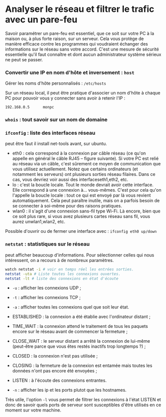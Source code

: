 # Analyser le réseau et filtrer le trafic avec un pare-feu

Savoir paramétrer un pare-feu est essentiel, que ce soit sur votre PC à la maison ou, à plus forte raison, sur un serveur. Cela vous protège de manière efficace contre les programmes qui voudraient échanger des informations sur le réseau sans votre accord. C'est une mesure de sécurité essentielle qu'il faut connaître et dont aucun administrateur système sérieux ne peut se passer.

### Convertir une IP en nom d'hôte et inversement : `host`

Gérer les noms d'hôte personnalisés : `/etc/hosts`

Sur un réseau local, il peut être pratique d'associer un nom d'hôte à chaque PC pour pouvoir vous y connecter sans avoir à retenir l'IP :

```
192.168.0.5      monpc
```

### `whois` : tout savoir sur un nom de domaine

### `ifconfig` : liste des interfaces réseau
peut être faut il install net-tools avant, sur ubuntu.

- eth0 : cela correspond à la connexion par câble réseau (ce qu'on appelle en général le câble RJ45 – figure suivante). Si votre PC est relié au réseau via un câble, c'est sûrement ce moyen de communication que vous utilisez actuellement. Notez que certains ordinateurs (et notamment les serveurs) ont plusieurs sorties réseau filaires. Dans ce cas, vous devriez voir aussi des interfaceseth1,eth2, etc.
- lo : c'est la boucle locale. Tout le monde devrait avoir cette interface. Elle correspond à une connexion à… vous-mêmes. C'est pour cela qu'on l'appelle la boucle locale : tout ce qui est envoyé par là vous revient automatiquement. Cela peut paraître inutile, mais on a parfois besoin de se connecter à soi-même pour des raisons pratiques.
- wlan0 : il s'agit d'une connexion sans-fil type Wi-Fi. Là encore, bien que ce soit plus rare, si vous avez plusieurs cartes réseau sans fil, vous aurez unwlan1,wlan2, etc.

Possible d'ouvrir ou de fermer une interface avec :
`ifconfig eth0 up/down`

### `netstat` : statistiques sur le réseau

peut afficher beaucoup d'informations. Pour sélectionner celles qui nous intéressent, on a recours à de nombreux paramètres.

``` bash
watch netstat -i # voir en temps réel les entrées sorties.
netstat -uta # Liste toutes les connexions ouvertes.
netstat -lt # liste des connexions en état d'écoute

```

- `-u` : afficher les connexions UDP ;
- `-t` : afficher les connexions TCP ;
- `-a` : afficher toutes les connexions quel que soit leur état.

- ESTABLISHED : la connexion a été établie avec l'ordinateur distant ;
- TIME_WAIT : la connexion attend le traitement de tous les paquets encore sur le réseau avant de commencer la fermeture ;
- CLOSE_WAIT : le serveur distant a arrêté la connexion de lui-même (peut-être parce que vous êtes restés inactifs trop longtemps ?) ;
- CLOSED : la connexion n'est pas utilisée ;
- CLOSING : la fermeture de la connexion est entamée mais toutes les données n'ont pas encore été envoyées ;
- LISTEN : à l'écoute des connexions entrantes.

- `-n` : afficher les ip et les ports plutot que les hostnames.

Très utile, l'option `-l` vous permet de filtrer les connexions à l'état LISTEN et donc de savoir quels ports de serveur sont susceptibles d'être utilisés en ce moment sur votre machine.
